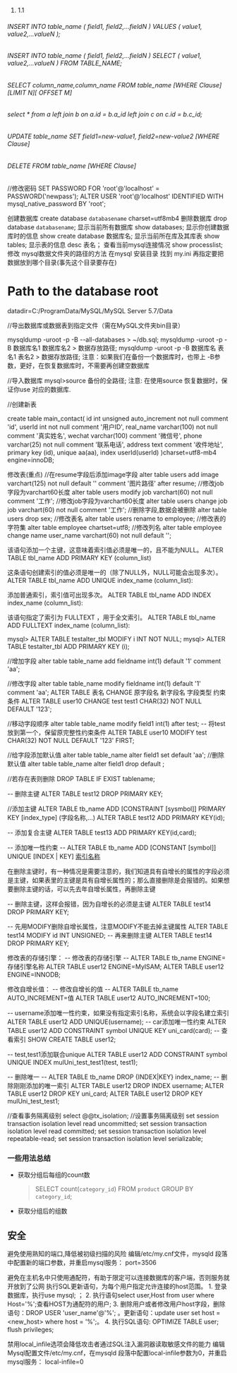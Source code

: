 1. 1.1



###### INSERT INTO table_name ( field1, field2,...fieldN ) VALUES ( value1, value2,...valueN );

###### INSERT INTO table_name ( field1, field2,...fieldN ) SELECT ( value1, value2,...valueN ) FROM TABLE_NAME;

###### SELECT column_name,column_name FROM table_name [WHERE Clause] [LIMIT N][ OFFSET M]

###### select * from a left join b on a.id = b.a_id left join c on c.id = b.c_id;

###### UPDATE table_name SET field1=new-value1, field2=new-value2 [WHERE Clause]

###### DELETE FROM table_name [WHERE Clause]

//修改密码
SET PASSWORD FOR 'root'@'localhost' = PASSWORD('newpass');
ALTER USER 'root'@'localhost' IDENTIFIED WITH mysql_native_password BY 'root';

创建数据库
create database `databasename` charset=utf8mb4
删除数据库
drop database `databasename`;
显示当前所有数据库
show databases;
显示你创建数据库时的信息
show create database 数据库名;
显示当前所在库及其库表
show tables;
显示表的信息
desc 表名；
查看当前mysql连接情况
show processlist;
修改 mysql数据文件夹的路径的方法
在mysql 安装目录 找到  my.ini
再指定要把数据放到哪个目录(事先这个目录要存在)

# Path to the database root
datadir=C:/ProgramData/MySQL/MySQL Server 5.7/Data

//导出数据库或数据表到指定文件（需在MySQL文件夹bin目录）

mysqldump -uroot -p -B --all-databases >  ~/db.sql;
mysqldump -uroot -p -B 数据库名1 数据库名2 >  数据存放路径;
mysqldump -uroot -p -B 数据库名 表名1 表名2 >  数据存放路径;
注意：如果我们在备份一个数据库时，也带上 -B参数，更好，在恢复数据库时，不需要再创建空数据库

//导入数据库
mysql>source 备份的全路径;
注意: 在使用source 恢复数据时，保证你use 对应的数据库.

//创建新表

create table main_contact(
	id int unsigned auto_increment not null comment 'id',
	userId int not null comment '用户ID',
	real_name varchar(100) not null comment '真实姓名',
	wechat varchar(100) comment '微信号',
	phone varchar(25) not null comment '联系电话',
	address text comment '收件地址',
	primary key (id),
 unique aa(aa),
	index userId(userId)
)charset=utf8-mb4 engine=innoDB;


修改表(重点)
//在resume字段后添加image字段
alter table users add image varchart(125) not null default '' comment '图片路径' after resume;
//修改job字段为varchart60长度
alter table users modify job varchart(60) not null comment '工作';
//修改job字段为varchart60长度
alter table users change job job varchart(60) not null comment '工作';
//删除字段,数据会被删除
alter table users drop sex;
//修改表名
alter table users rename to employee;
//修改表的字符集
alter table employee chartset=utf8;
//修改列名
alter table employee change name user_name varchart(60) not null default '';

该语句添加一个主键，这意味着索引值必须是唯一的，且不能为NULL。
ALTER TABLE tbl_name ADD PRIMARY KEY (column_list)

这条语句创建索引的值必须是唯一的（除了NULL外，NULL可能会出现多次）。
ALTER TABLE tbl_name ADD UNIQUE index_name (column_list): 

添加普通索引，索引值可出现多次。
ALTER TABLE tbl_name ADD INDEX index_name (column_list): 

该语句指定了索引为 FULLTEXT ，用于全文索引。
ALTER TABLE tbl_name ADD FULLTEXT index_name (column_list):

mysql> ALTER TABLE testalter_tbl MODIFY i INT NOT NULL;
mysql> ALTER TABLE testalter_tbl ADD PRIMARY KEY (i);


//增加字段
alter table table_name add fieldname int(1) default '1' comment 'aa';

//修改字段
alter table table_name modify fieldname int(1) default '1' comment 'aa';
ALTER TABLE 表名 CHANGE 原字段名 新字段名 字段类型 约束条件
ALTER TABLE user10 CHANGE test test1 CHAR(32) NOT NULL DEFAULT '123';

//移动字段顺序
alter table table_name modify field1 int(1) after test;
-- 将test放到第一个，保留原完整性约束条件
ALTER TABLE user10 MODIFY test CHAR(32) NOT NULL DEFAULT '123' FIRST;

//给字段添加默认值
alter table table_name alter field1 set default 'aa';
//删除默认值
alter table table_name alter field1 drop default ;

//若存在表则删除
DROP TABLE IF EXIST tablename; 


-- 删除主键
ALTER TABLE test12 DROP PRIMARY KEY;

//添加主键
ALTER TABLE tb_name ADD [CONSTRAINT [sysmbol]] PRIMARY KEY [index_type] (字段名称,...)
ALTER TABLE test12 ADD PRIMARY KEY(id);

-- 添加复合主键
ALTER TABLE test13 ADD PRIMARY KEY(id,card);

-- 添加唯一性约束
-- ALTER TABLE tb_name ADD [CONSTANT [symbol]] UNIQUE [INDEX | KEY] [索引名称](字段名称,...)

在删除主键时，有一种情况是需要注意的，我们知道具有自增长的属性的字段必须是主键，如果表里的主键是具有自增长属性的；那么直接删除是会报错的。如果想要删除主键的话，可以先去年自增长属性，再删除主键

-- 删除主键，这样会报错，因为自增长的必须是主键
ALTER TABLE test14 DROP PRIMARY KEY;

-- 先用MODIFY删除自增长属性，注意MODIFY不能去掉主键属性
ALTER TABLE test14 MODIFY id INT UNSIGNED;
-- 再来删除主键
ALTER TABLE test14 DROP PRIMARY KEY;

修改表的存储引擎：
-- 修改表的存储引擎
-- ALTER TABLE tb_name ENGINE=存储引擎名称
ALTER TABLE user12 ENGINE=MyISAM;
ALTER TABLE user12 ENGINE=INNODB;

修改自增长值：
-- 修改自增长的值
-- ALTER TABLE tb_name AUTO_INCREMENT=值
ALTER TABLE user12 AUTO_INCREMENT=100;

-- username添加唯一性约束，如果没有指定索引名称，系统会以字段名建立索引
ALTER TABLE user12 ADD UNIQUE(username);
-- car添加唯一性约束
ALTER TABLE user12 ADD CONSTRAINT symbol UNIQUE KEY uni_card(card);
-- 查看索引
SHOW CREATE TABLE user12;

-- test,test1添加联合unique
ALTER TABLE user12 ADD CONSTRAINT symbol UNIQUE INDEX mulUni_test_test1(test, test1);

-- 删除唯一
-- ALTER TABLE tb_name DROP {INDEX|KEY} index_name;
-- 删除刚刚添加的唯一索引
ALTER TABLE user12 DROP INDEX username;
ALTER TABLE user12 DROP KEY uni_card;
ALTER TABLE user12 DROP KEY mulUni_test_test1;


//查看事务隔离级别
select @@tx_isolation;
//设置事务隔离级别
set session transaction isolation level read uncommitted;
set session transaction isolation level read committed;
set session transaction isolation level repeatable-read;
set session transaction isolation level serializable;





### 一些用法总结

* 获取分组后每组的count数

  > SELECT count(`category_id`) FROM `product` GROUP BY `category_id`;

* 获取分组后的组数

  > 


## 安全

避免使用熟知的端口,降低被初级扫描的风险
编辑/etc/my.cnf文件，mysqld 段落中配置新的端口参数，并重启mysql服务：
port=3506 

避免在主机名中只使用通配符，有助于限定可以连接数据库的客户端，否则服务就开放到了公网
执行SQL更新语句，为每个用户指定允许连接的host范围。 1. 登录数据库，执行use mysql; ； 2. 执行语句select user,Host from user where Host='%';查看HOST为通配符的用户; 3. 删除用户或者修改用户host字段，删除语句：DROP USER 'user_name'@'%'; 。更新语句：update user set host = <new_host> where host = '%';。 4. 执行SQL语句:
OPTIMIZE TABLE user;
flush privileges;

禁用local_infile选项会降低攻击者通过SQL注入漏洞器读取敏感文件的能力
编辑Mysql配置文件/etc/my.cnf，在mysqld 段落中配置local-infile参数为0，并重启mysql服务：
local-infile=0